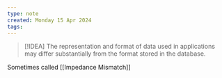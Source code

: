```yaml
---
type: note
created: Monday 15 Apr 2024
tags: 
---
```

> [!IDEA]
> The representation and format of data used in applications may differ substantially from the format stored in the database.
> 

Sometimes called [[Impedance Mismatch]]